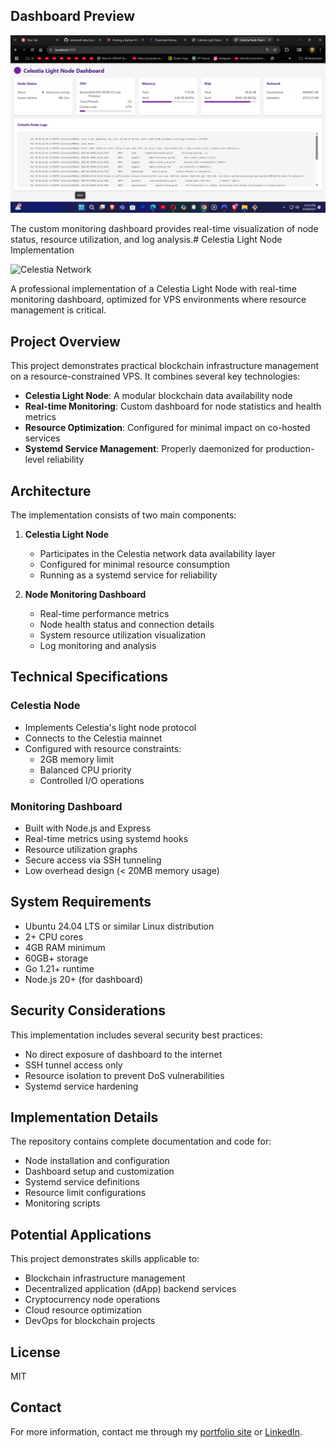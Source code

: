 ## Dashboard Preview

![Celestia Light Node Dashboard](screenshots/dashboard.png)

The custom monitoring dashboard provides real-time visualization of node status, resource utilization, and log analysis.# Celestia Light Node Implementation

![Celestia Network](https://raw.githubusercontent.com/celestiaorg/celestia-brand/main/celestia-logo-horizontal.svg)

A professional implementation of a Celestia Light Node with real-time monitoring dashboard, optimized for VPS environments where resource management is critical.

## Project Overview

This project demonstrates practical blockchain infrastructure management on a resource-constrained VPS. It combines several key technologies:

- **Celestia Light Node**: A modular blockchain data availability node
- **Real-time Monitoring**: Custom dashboard for node statistics and health metrics
- **Resource Optimization**: Configured for minimal impact on co-hosted services
- **Systemd Service Management**: Properly daemonized for production-level reliability

## Architecture

The implementation consists of two main components:

1. **Celestia Light Node**
   - Participates in the Celestia network data availability layer
   - Configured for minimal resource consumption
   - Running as a systemd service for reliability

2. **Node Monitoring Dashboard**
   - Real-time performance metrics
   - Node health status and connection details
   - System resource utilization visualization
   - Log monitoring and analysis

## Technical Specifications

### Celestia Node

- Implements Celestia's light node protocol
- Connects to the Celestia mainnet
- Configured with resource constraints:
  - 2GB memory limit
  - Balanced CPU priority
  - Controlled I/O operations

### Monitoring Dashboard

- Built with Node.js and Express
- Real-time metrics using systemd hooks
- Resource utilization graphs
- Secure access via SSH tunneling
- Low overhead design (< 20MB memory usage)

## System Requirements

- Ubuntu 24.04 LTS or similar Linux distribution
- 2+ CPU cores
- 4GB RAM minimum
- 60GB+ storage
- Go 1.21+ runtime
- Node.js 20+ (for dashboard)

## Security Considerations

This implementation includes several security best practices:

- No direct exposure of dashboard to the internet
- SSH tunnel access only
- Resource isolation to prevent DoS vulnerabilities
- Systemd service hardening

## Implementation Details

The repository contains complete documentation and code for:

- Node installation and configuration
- Dashboard setup and customization
- Systemd service definitions
- Resource limit configurations
- Monitoring scripts

## Potential Applications

This project demonstrates skills applicable to:

- Blockchain infrastructure management
- Decentralized application (dApp) backend services
- Cryptocurrency node operations
- Cloud resource optimization
- DevOps for blockchain projects

## License

MIT

## Contact

For more information, contact me through my [portfolio site](https://yourportfolio.com) or [LinkedIn](https://linkedin.com/in/yourprofile).
